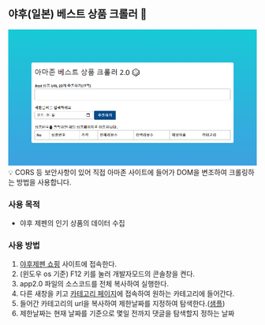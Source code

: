 ## 야후(일본) 베스트 상품 크롤러 🚀
![이미지](https://github.com/gojaebeom/AmozonReviewCounter/blob/main/thumbnail.png)
💡 CORS 등 보안사항이 있어 직접 아마존 사이트에 들어가 DOM을 변조하여 크롤링하는 방법을 사용합니다.

### 사용 목적 
- 야후 제펜의 인기 상품의 데이터 수집

### 사용 방법
1. [야후제펜 쇼핑](https://shopping.yahoo.co.jp/) 사이트에 접속한다. 
2. (윈도우 os 기준) F12 키를 눌러 개발자모드의 콘솔창을 켠다.
3. app2.0 파일의 소스코드를 전체 복사하여 실행한다.
4. 다른 새창을 키고 [카테고리 페이지](https://shopping.yahoo.co.jp/ranking/?sc_i=shp_pc_ranking-brand_themeLink_ranking)에 접속하여 원하는 카테고리에 들어간다.
5. 들어간 카테고리의 url을 복사하여 제한날짜를 지정하여 탐색한다.([샘플](https://shopping.yahoo.co.jp/ranking/?sc_i=shp_pc_ranking-brand_themeLink_ranking))
6. 제한날짜는 현재 날짜를 기준으로 몇일 전까지 댓글을 탐색할지 정하는 날짜